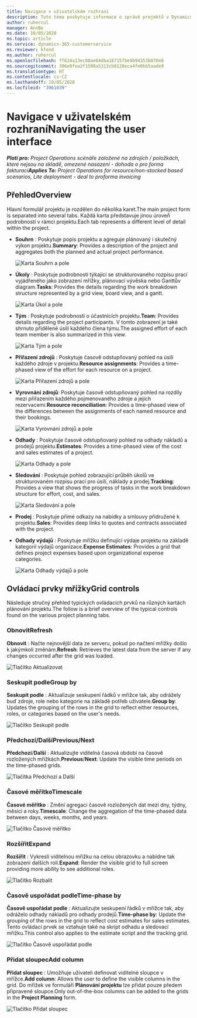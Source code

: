 ```yaml
---
title: Navigace v uživatelském rozhraní
description: Toto téma poskytuje informace o správě projektů v Dynamics 365 Project Operations.
author: ruhercul
manager: AnnBe
ms.date: 10/05/2020
ms.topic: article
ms.service: dynamics-365-customerservice
ms.reviewer: kfend
ms.author: ruhercul
ms.openlocfilehash: ff624a13ec88ae64dba18715fbe9b94353b070e8
ms.sourcegitcommit: 396e0fea2f1598a5313cb0128eca4fe0bb5aade9
ms.translationtype: HT
ms.contentlocale: cs-CZ
ms.lasthandoff: 10/05/2020
ms.locfileid: "3961839"
---
```

# <a name="navigating-the-user-interface"></a><span data-ttu-id="1978d-103">Navigace v uživatelském rozhraní</span><span class="sxs-lookup"><span data-stu-id="1978d-103">Navigating the user interface</span></span>

<span data-ttu-id="1978d-104">_**Platí pro:** Project Operations scénáře založené na zdrojích / položkách, které nejsou na skladě, omezené nasazení - dohoda o pro forma fakturaci_</span><span class="sxs-lookup"><span data-stu-id="1978d-104">_**Applies To:** Project Operations for resource/non-stocked based scenarios, Lite deployment - deal to proforma invoicing_</span></span>

## <a name="overview"></a><span data-ttu-id="1978d-105">Přehled</span><span class="sxs-lookup"><span data-stu-id="1978d-105">Overview</span></span>

<span data-ttu-id="1978d-106">Hlavní formulář projektu je rozdělen do několika karet.</span><span class="sxs-lookup"><span data-stu-id="1978d-106">The main project form is separated into several tabs.</span></span> <span data-ttu-id="1978d-107">Každá karta představuje jinou úroveň podrobností v rámci projektu.</span><span class="sxs-lookup"><span data-stu-id="1978d-107">Each tab represents a different level of detail within the project.</span></span>

- <span data-ttu-id="1978d-108">**Souhrn** : Poskytuje popis projektu a agreguje plánovaný i skutečný výkon projektu.</span><span class="sxs-lookup"><span data-stu-id="1978d-108">**Summary**: Provides a description of the project and aggregates both the planned and actual project performance.</span></span>

    ![Karta Souhrn a pole](media/navigation7.png)

- <span data-ttu-id="1978d-110">**Úkoly** : Poskytuje podrobnosti týkající se strukturovaného rozpisu prací vyjádřeného jako zobrazení mřížky, plánovací vývěska nebo Ganttův diagram.</span><span class="sxs-lookup"><span data-stu-id="1978d-110">**Tasks**: Provides the details regarding the work breakdown structure represented by a grid view, board view, and a gantt.</span></span>

    ![Karta Úkol a pole](media/navigation8.png)

- <span data-ttu-id="1978d-112">**Tým** : Poskytuje podrobnosti o účastnících projektu.</span><span class="sxs-lookup"><span data-stu-id="1978d-112">**Team**: Provides details regarding the project participants.</span></span> <span data-ttu-id="1978d-113">V tomto zobrazení je také shrnuto přidělené úsilí každého člena týmu.</span><span class="sxs-lookup"><span data-stu-id="1978d-113">The assigned effort of each team member is also summarized in this view.</span></span>

    ![Karta Tým a pole](media/navigation9.png)

- <span data-ttu-id="1978d-115">**Přiřazení zdrojů** : Poskytuje časově odstupňovaný pohled na úsilí každého zdroje v projektu.</span><span class="sxs-lookup"><span data-stu-id="1978d-115">**Resource assignments**: Provides a time-phased view of the effort for each resource on a project.</span></span>

    ![Karta Přiřazení zdrojů a pole](media/navigation10.png)

- <span data-ttu-id="1978d-117">**Vyrovnání zdrojů**: Poskytuje časově odstupňovaný pohled na rozdíly mezi přiřazením každého pojmenovaného zdroje a jejich rezervacemi.</span><span class="sxs-lookup"><span data-stu-id="1978d-117">**Resource reconciliation**: Provides a time-phased view of the differences between the assignments of each named resource and their bookings.</span></span>

    ![Karta Vyrovnání zdrojů a pole](media/navigation11.png)

- <span data-ttu-id="1978d-119">**Odhady** : Poskytuje časově odstupňovaný pohled na odhady nákladů a prodejů projektu.</span><span class="sxs-lookup"><span data-stu-id="1978d-119">**Estimates**: Provides a time-phased view of the cost and sales estimates of a project.</span></span>

    ![Karta Odhady a pole](media/navigation12.png)

- <span data-ttu-id="1978d-121">**Sledování** : Poskytuje pohled zobrazující průběh úkolů ve strukturovaném rozpisu prací pro úsilí, náklady a prodej.</span><span class="sxs-lookup"><span data-stu-id="1978d-121">**Tracking**: Provides a view that shows the progress of tasks in the work breakdown structure for effort, cost, and sales.</span></span>

    ![Karta Sledování a pole](media/navigation13.png)

- <span data-ttu-id="1978d-123">**Prodej** : Poskytuje přímé odkazy na nabídky a smlouvy přidružené k projektu.</span><span class="sxs-lookup"><span data-stu-id="1978d-123">**Sales**: Provides deep links to quotes and contracts associated with the project.</span></span>

- <span data-ttu-id="1978d-124">**Odhady výdajů** : Poskytuje mřížku definující výdaje projektu na základě kategorií výdajů organizace.</span><span class="sxs-lookup"><span data-stu-id="1978d-124">**Expense Estimates**: Provides a grid that defines project expenses based upon organizational expense categories.</span></span>

    ![Karta Odhady výdajů a pole](media/navigation14.png)

## <a name="grid-controls"></a><span data-ttu-id="1978d-126">Ovládací prvky mřížky</span><span class="sxs-lookup"><span data-stu-id="1978d-126">Grid controls</span></span>

<span data-ttu-id="1978d-127">Následuje stručný přehled typických ovládacích prvků na různých kartách plánování projektu.</span><span class="sxs-lookup"><span data-stu-id="1978d-127">The follow is a brief overview of the typical controls found on the various project planning tabs.</span></span>

### <a name="refresh"></a><span data-ttu-id="1978d-128">Obnovit</span><span class="sxs-lookup"><span data-stu-id="1978d-128">Refresh</span></span>

<span data-ttu-id="1978d-129">**Obnovit** : Načte nejnovější data ze serveru, pokud po načtení mřížky došlo k jakýmkoli změnám.</span><span class="sxs-lookup"><span data-stu-id="1978d-129">**Refresh**: Retrieves the latest data from the server if any changes occurred after the grid was loaded.</span></span>

![Tlačítko Aktualizovat](media/navigation7.png)

### <a name="group-by"></a><span data-ttu-id="1978d-131">Seskupit podle</span><span class="sxs-lookup"><span data-stu-id="1978d-131">Group by</span></span>

<span data-ttu-id="1978d-132">**Seskupit podle** : Aktualizuje seskupení řádků v mřížce tak, aby odrážely buď zdroje, role nebo kategorie na základě potřeb uživatele.</span><span class="sxs-lookup"><span data-stu-id="1978d-132">**Group by**: Updates the grouping of the rows in the grid to reflect either resources, roles, or categories based on the user's needs.</span></span>

![Tlačítko Seskupit podle](media/navigation6.png)

### <a name="previousnext"></a><span data-ttu-id="1978d-134">Předchozí/Další</span><span class="sxs-lookup"><span data-stu-id="1978d-134">Previous/Next</span></span>

<span data-ttu-id="1978d-135">**Předchozí**/**Další** : Aktualizujte viditelná časová období na časově rozložených mřížkách.</span><span class="sxs-lookup"><span data-stu-id="1978d-135">**Previous**/**Next**: Update the visible time periods on the time-phased grids.</span></span>

![Tlačítka Předchozí a Další](media/navigation2.png)

### <a name="timescale"></a><span data-ttu-id="1978d-137">Časové měřítko</span><span class="sxs-lookup"><span data-stu-id="1978d-137">Timescale</span></span>

<span data-ttu-id="1978d-138">**Časové měřítko** : Změní agregaci časově rozložených dat mezi dny, týdny, měsíci a roky.</span><span class="sxs-lookup"><span data-stu-id="1978d-138">**Timescale**: Change the aggregation of the time-phased data between days, weeks, months, and years.</span></span>

![Tlačítko Časové měřítko](media/navigation3.png)

### <a name="expand"></a><span data-ttu-id="1978d-140">Rozšířit</span><span class="sxs-lookup"><span data-stu-id="1978d-140">Expand</span></span>

<span data-ttu-id="1978d-141">**Rozšířit** : Vykreslí viditelnou mřížku na celou obrazovku a nabídne tak zobrazení dalších rolí.</span><span class="sxs-lookup"><span data-stu-id="1978d-141">**Expand**: Render the visible grid to full screen providing more ability to see additional roles.</span></span>

![Tlačítko Rozbalit](media/navigation4.png)

### <a name="time-phase-by"></a><span data-ttu-id="1978d-143">Časově uspořádat podle</span><span class="sxs-lookup"><span data-stu-id="1978d-143">Time-phase by</span></span>

<span data-ttu-id="1978d-144">**Časově uspořádat podle** : Aktualizujte seskupení řádků v mřížce tak, aby odráželo odhady nákladů pro odhady prodejů.</span><span class="sxs-lookup"><span data-stu-id="1978d-144">**Time-phase by**: Update the grouping of the rows in the grid to reflect cost estimates for sales estimates.</span></span> <span data-ttu-id="1978d-145">Tento ovládací prvek se vztahuje také na skript odhadu a sledovací mřížku.</span><span class="sxs-lookup"><span data-stu-id="1978d-145">This control also applies to the estimate script and the tracking grid.</span></span>

![Tlačítko Časově uspořádat podle](media/navigation0.png)

### <a name="add-column"></a><span data-ttu-id="1978d-147">Přidat sloupec</span><span class="sxs-lookup"><span data-stu-id="1978d-147">Add column</span></span>

<span data-ttu-id="1978d-148">**Přidat sloupec** : Umožňuje uživateli definovat viditelné sloupce v mřížce.</span><span class="sxs-lookup"><span data-stu-id="1978d-148">**Add column**: Allows the user to define the visible columns in the grid.</span></span> <span data-ttu-id="1978d-149">Do mřížek ve formuláři **Plánování projektu** lze přidat pouze předem připravené sloupce.</span><span class="sxs-lookup"><span data-stu-id="1978d-149">Only out-of-the-box columns can be added to the grids in the **Project Planning** form.</span></span>

![Tlačítko Přidat sloupec](media/navigation5.png)
